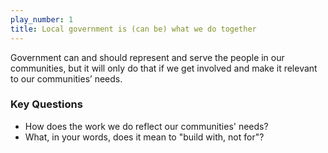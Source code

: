 ```yaml
---
play_number: 1
title: Local government is (can be) what we do together
---
```


Government can and should represent and serve the people in our communities, but it will only do that if we get involved and make it relevant to our communities’ needs.

### Key Questions
- How does the work we do reflect our communities' needs?
- What, in your words, does it mean to "build with, not for"?
